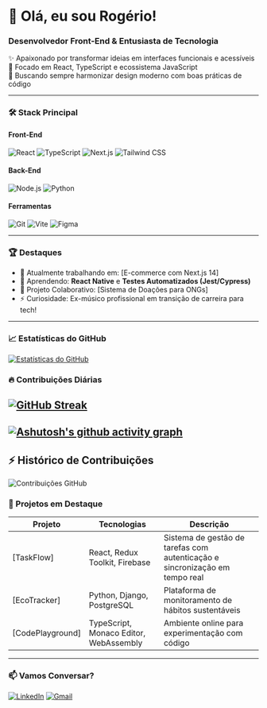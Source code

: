 # 👋 Olá, eu sou Rogério! 

### Desenvolvedor Front-End & Entusiasta de Tecnologia

✨ Apaixonado por transformar ideias em interfaces funcionais e acessíveis  
🚀 Focado em React, TypeScript e ecossistema JavaScript  
🎨 Buscando sempre harmonizar design moderno com boas práticas de código

---

### 🛠 Stack Principal

#### Front-End
![React](https://img.shields.io/badge/React-61DAFB?style=flat&logo=react&logoColor=black)
![TypeScript](https://img.shields.io/badge/TypeScript-3178C6?style=flat&logo=typescript&logoColor=white)
![Next.js](https://img.shields.io/badge/Next.js-000000?style=flat&logo=next.js&logoColor=white)
![Tailwind CSS](https://img.shields.io/badge/Tailwind_CSS-06B6D4?style=flat&logo=tailwind-css&logoColor=white)

#### Back-End
![Node.js](https://img.shields.io/badge/Node.js-339933?style=flat&logo=node.js&logoColor=white)
![Python](https://img.shields.io/badge/Python-3776AB?style=flat&logo=python&logoColor=white)

#### Ferramentas
![Git](https://img.shields.io/badge/Git-F05032?style=flat&logo=git&logoColor=white)
![Vite](https://img.shields.io/badge/Vite-B73BFE?style=flat&logo=vite&logoColor=white)
![Figma](https://img.shields.io/badge/Figma-F24E1E?style=flat&logo=figma&logoColor=white)

---

### 🏆 Destaques

- 🔭 Atualmente trabalhando em: [E-commerce com Next.js 14]
- 🌱 Aprendendo: **React Native** e **Testes Automatizados (Jest/Cypress)**
- 👯 Projeto Colaborativo: [Sistema de Doações para ONGs]
- ⚡ Curiosidade: Ex-músico profissional em transição de carreira para tech!

---
### 📈 Estatísticas do GitHub

[![Estatísticas do GitHub](https://github-readme-stats-sigma-five.vercel.app/api?username=Rogjesus&hide=contribs&count_private=true&show_icons=true&theme=vision-friendly-dark)](https://github.com/Rogjesus)

### 🔥 Contribuições Diárias

[![GitHub Streak](https://streak-stats.demolab.com?user=Rogjesus&theme=vision-friendly-dark&hide_border=true)](https://github.com/Rogjesus)
---
[![Ashutosh's github activity graph](https://github-readme-activity-graph.vercel.app/graph?username=rogjesus&bg_color=1aeadc&color=4c9e65&line=754c9e&point=1d1d1d&area=true&hide_border=true)](https://github.com/ashutosh00710/github-readme-activity-graph)
---
## ⚡ Histórico de Contribuições

![Contribuições GitHub](https://raw.githubusercontent.com/Rogjesus/Rogjesus/output/github-contribution-grid-snake.svg)

### 🚀 Projetos em Destaque

| Projeto | Tecnologias | Descrição |
|---------|-------------|-----------|
| [TaskFlow] | React, Redux Toolkit, Firebase | Sistema de gestão de tarefas com autenticação e sincronização em tempo real |
| [EcoTracker] | Python, Django, PostgreSQL | Plataforma de monitoramento de hábitos sustentáveis |
| [CodePlayground] | TypeScript, Monaco Editor, WebAssembly | Ambiente online para experimentação com código |

---

### 📫 Vamos Conversar?

[![LinkedIn](https://img.shields.io/badge/LinkedIn-0077B5?style=for-the-badge&logo=linkedin&logoColor=white)](https://www.linkedin.com/in/rog%C3%A9riosilva1/)
[![Gmail](https://img.shields.io/badge/Gmail-D14836?style=for-the-badge&logo=gmail&logoColor=white)](rogeriojesus906@gmail.com)

